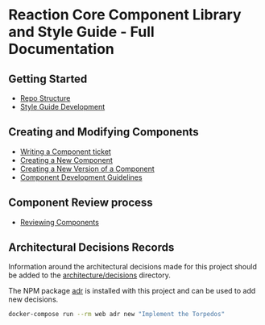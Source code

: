 # Reaction Core Component Library and Style Guide - Full Documentation

## Getting Started

- [Repo Structure](./repo-structure.md)
- [Style Guide Development](./style-guide-development.md)

## Creating and Modifying Components

- [Writing a Component ticket](../.github/ISSUE_TEMPLATE/component_request.md)
- [Creating a New Component](./creating-new-component.md)
- [Creating a New Version of a Component](./creating-new-component-version.md)
- [Component Development Guidelines](./component-development-guidelines.md)

## Component Review process

- [Reviewing Components](./reviewing-components.md)

## Architectural Decisions Records

Information around the architectural decisions made for this project should be
added to the [architecture/decisions](./architecture/decisions) directory.

The NPM package [adr](https://www.npmjs.com/package/adr) is installed with this
project and can be used to add new decisions.

```sh
docker-compose run --rm web adr new "Implement the Torpedos"
```
